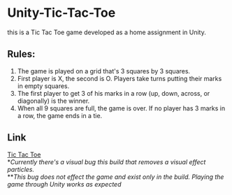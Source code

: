 # Unity-Tic-Tac-Toe

this is a Tic Tac Toe game developed as a home assignment in Unity.
## Rules:
1. The game is played on a grid that's 3 squares by 3 squares.
2. First player is X, the second is O. Players take turns putting their marks in empty squares.
3. The first player to get 3 of his marks in a row (up, down, across, or diagonally) is the winner.
4. When all 9 squares are full, the game is over. If no player has 3 marks in a row, the game ends in a tie.

## Link
[Tic Tac Toe](https://simmer.io/@ziv5ha/tic-tac-toe)\
**Currently there's a visual bug this build that removes a visual effect particles.* \
***This bug does not effect the game and exist only in the build. Playing the game through Unity works as expected*
